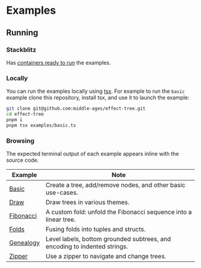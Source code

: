 # Examples

## Running

### Stackblitz

Has [containers ready to run](https://stackblitz.com/~/github.com/middle-ages/effect-tree) the examples.

### Locally

You can run the examples locally using [tsx](https://www.npmjs.com/package/tsx). For example to run the `basic` example clone this repository, install tsx, and use it to launch the example:

```sh
git clone git@github.com:middle-ages/effect-tree.git
cd effect-tree
pnpm i
pnpm tsx examples/basic.ts
```

### Browsing

The expected terminal output of each example appears inline with the source code.

| Example                                                                                | Note                                                                     |
|----------------------------------------------------------------------------------------|--------------------------------------------------------------------------|
| [Basic](https://github.com/middle-ages/effect-tree/blob/main/examples/basic.ts)        | Create a tree, add/remove nodes, and other basic use-cases.              |
| [Draw](https://github.com/middle-ages/effect-tree/blob/main/examples/draw.ts)          | Draw trees in various themes.                                            |
| [Fibonacci](https://github.com/middle-ages/effect-tree/blob/main/examples/fibonacci.ts)| A custom fold: unfold the Fibonacci sequence into a linear tree.         |
| [Folds](https://github.com/middle-ages/effect-tree/blob/main/examples/folds.ts)        | Fusing folds into tuples and structs.                                    |
| [Genealogy](https://github.com/middle-ages/effect-tree/blob/main/examples/genealogy.ts)| Level labels, bottom grounded subtrees, and encoding to indented strings.|
| [Zipper](https://github.com/middle-ages/effect-tree/blob/main/examples/zipper.ts)| Use a zipper to navigate and change trees.|
